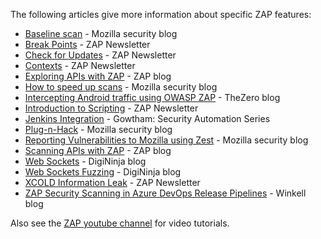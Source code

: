 The following articles give more information about specific ZAP features:

* [Baseline scan](https://blog.mozilla.org/security/2017/01/25/setting-a-baseline-for-web-security-controls/) - Mozilla security blog
* [Break Points](https://zaproxy.blogspot.co.uk/2015/12/zap-newsletter-2015-december.html#Tutorial) - ZAP Newsletter
* [Check for Updates](https://zaproxy.blogspot.co.uk/2015/11/zap-newsletter-2015-november.html#Tutorial) - ZAP Newsletter
* [Contexts](https://zaproxy.blogspot.co.uk/2016/02/zap-newsletter-2016-february.html#Tutorial) - ZAP Newsletter
* [Exploring APIs with ZAP](https://zaproxy.blogspot.co.uk/2017/04/exploring-apis-with-zap.html) - ZAP blog
* [How to speed up scans](https://blog.mozilla.org/security/2013/07/10/how-to-speed-up-owasp-zap-scans/) - Mozilla security blog
* [Intercepting Android traffic using OWASP ZAP](https://thezero.org/blog/2016/01/25/android_proxy_zap/) - TheZero blog
* [Introduction to Scripting](https://zaproxy.blogspot.co.uk/2016/03/zap-newsletter-2016-march.html#Tutorial) - ZAP Newsletter
* [Jenkins Integration](https://medium.com/@gowsundar/security-automation-series-part-1-owasp-zap-jenkins-integration-50b091f29a36) - Gowtham: Security Automation Series
* [Plug-n-Hack](https://blog.mozilla.org/security/2013/08/22/plug-n-hack/) - Mozilla security blog
* [Reporting Vulnerabilities to Mozilla using Zest](https://blog.mozilla.org/security/2014/01/20/reporting-web-vulnerabilities-to-mozilla-using-zest/) - Mozilla security blog
* [Scanning APIs with ZAP](https://zaproxy.blogspot.co.uk/2017/06/scanning-apis-with-zap.html) - ZAP blog
* [Web Sockets](https://digi.ninja/blog/zap_web_sockets.php) - DigiNinja blog
* [Web Sockets Fuzzing](https://digi.ninja/blog/zap_fuzzing.php) - DigiNinja blog
* [XCOLD Information Leak](https://zaproxy.blogspot.co.uk/2016/01/zap-newsletter-2016-january.html#Feature) - ZAP Newsletter
* [ZAP Security Scanning in Azure DevOps Release Pipelines](http://www.winkell.co.uk/2019/10/28/zap-security-scanning-in-azure-devops-release-pipelines/) - Winkell blog

Also see the [ZAP youtube channel](http://www.youtube.com/playlist?list=PLEBitBW-Hlsv8cEIUntAO8st2UGhmrjUB&feature=view_all) for video tutorials.